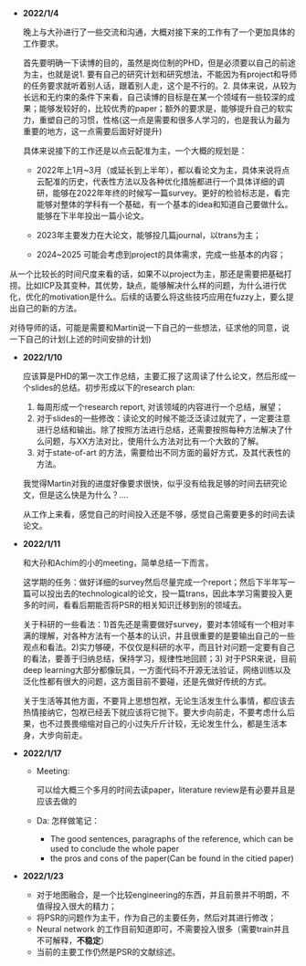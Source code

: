 - **2022/1/4**

  晚上与大孙进行了一些交流和沟通，大概对接下来的工作有了一个更加具体的工作要求。

  首先要明确一下读博的目的，虽然是岗位制的PHD，但是必须要以自己的前途为主，也就是说1. 要有自己的研究计划和研究想法，不能因为有project和导师的任务要求就听着别人话，跟着别人走，这个是不行的。2. 具体来说，从较为长远和无约束的条件下来看，自己读博的目标是在某一个领域有一些较深的成果；能够发较好的，比较优秀的paper；额外的要求是，能够提升自己的软实力，重塑自己的习惯，性格(这一点是需要和很多人学习的，也是我认为最为重要的地方，这一点需要后面好好提升)

  具体来说接下的工作还是以点云配准为主，一个大概的规划是：

  - 2022年上1月~3月（或延长到上半年），都以看论文为主，具体来说将点云配准的历史，代表性方法以及各种优化措施都进行一个具体详细的调研，能够在2022年年终的时候写一篇survey。更好的检验标志是，看完能够对整体的学科有一个基础，有一个基本的idea和知道自己要做什么。能够在下半年投出一篇小论文。

  - 2023年主要发力在大论文，能够投几篇journal，以trans为主；

  - 2024~2025 可能会考虑到project的具体需求，完成一些基本的内容；

​		从一个比较长的时间尺度来看的话，如果不以project为主，那还是需要把基础打捞。比如ICP及其变种，其优势，缺点，能够解决什么样的问题，为什么进行优化，优化的motivation是什么。后续的话要么将这些技巧应用在fuzzy上，要么提出自己的新的方法。

​		对待导师的话，可能是需要和Martin说一下自己的一些想法，征求他的同意，说一下自己的计划(上述的时间安排的计划)

- **2022/1/10**

  应该算是PHD的第一次工作总结，主要汇报了这周读了什么论文，然后形成一个slides的总结。初步形成以下的research plan:

  1. 每周形成一个research report, 对该领域的内容进行一个总结，展望；
  2. 对于slides的一些修改：读论文的时候不能泛泛读过就完了，一定要注意进行总结和输出。除了按照方法进行总结，还需要按照每种方法解决了什么问题，与XX方法对比，使用什么方法对比有一个大致的了解。
  3. 对于state-of-art 的方法，需要给出不同方面的最好方式，及其代表性的方法。

  我觉得Martin对我的进度好像要求很快，似乎没有给我足够的时间去研究论文，但是这么快是为什么？....

  从工作上来看，感觉自己的时间投入还是不够，感觉自己需要更多的时间去读论文。

- **2022/1/11**

  和大孙和Achim的小的meeting，简单总结一下而言。

  这学期的任务：做好详细的survey然后尽量完成一个report；然后下半年写一篇可以投出去的technological的论文，投一篇trans，因此本学习需要投入更多的时间，看看后期能否将PSR的相关知识迁移到别的领域去。

  关于科研的一些看法：1)首先还是需要做好survey，要对本领域有一个相对丰满的理解，对各种方法有一个基本的认识，并且很重要的是要输出自己的一些观点和看法。2)实力够硬，不仅仅是科研的水平，而且针对问题一定要有自己的看法，要善于归纳总结，保持学习，规律性地回顾；3) 对于PSR来说，目前deep learning大部分都像玩具，一方面代码不开源无法验证，网络训练以及泛化性都有很大的问题，这方面目前不要碰，还是先做好传统的方式。

  关于生活等其他方面，不要背上思想包袱，无论生活发生什么事情，都应该去热情接纳它，包袱已经丢下就应该将它抛下。要大步向前走，不要考虑什么后果，也不过畏畏缩缩对自己的小过失斤斤计较，无论发生什么，都是生活本身，大步向前走。
  
- **2022/1/17**

  - Meeting:

    可以给大概三个多月的时间去读paper，literature review是有必要并且是应该去做的

  - Da: 怎样做笔记：

    - The good sentences, paragraphs of the reference, which can be used to conclude the whole paper
    - the pros and cons of the paper(Can be found in the citied paper)

- **2022/1/23**

  - 对于地图融合，是一个比较engineering的东西，并且前景并不明朗，不值得投入很大的精力；
  - 将PSR的问题作为主干，作为自己的主要任务，然后对其进行修改；
  - Neural network 的工作目前知道即可，不需要投入很多（需要train并且不可解释，**不稳定**）
  - 当前的主要工作仍然是PSR的文献综述。